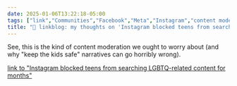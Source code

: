 ```yaml
---
date: 2025-01-06T13:22:18-05:00
tags: ["link","Communities","Facebook","Meta","Instagram","content moderation","LGBTQ","KOSA"]
title: "🔗 linkblog: my thoughts on 'Instagram blocked teens from searching LGBTQ-related content for months'"
---
```

See, this is the kind of content moderation we ought to worry about (and why "keep the kids safe" narratives can go horribly wrong).

[link to "Instagram blocked teens from searching LGBTQ-related content for months"](https://www.usermag.co/p/instagram-blocked-teens-from-searching)